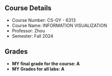 ## Course Details

- Course Number: CS-GY - 6313
- Course Name: INFORMATION VISUALIZATION
- Professor: Zhou
- Semester: Fall 2024

## Grades

- **MY final grade for the course: A**
- **MY Grades for all labs: A**

